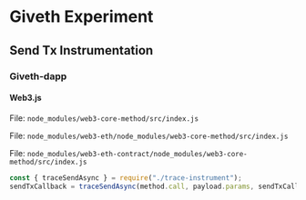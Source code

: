 # Giveth Experiment

## Send Tx Instrumentation

### Giveth-dapp

#### Web3.js

File: `node_modules/web3-core-method/src/index.js`

File: `node_modules/web3-eth/node_modules/web3-core-method/src/index.js`

File: `node_modules/web3-eth-contract/node_modules/web3-core-method/src/index.js`

```javascript
const { traceSendAsync } = require("./trace-instrument");
sendTxCallback = traceSendAsync(method.call, payload.params, sendTxCallback);
```
